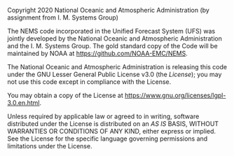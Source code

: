 Copyright 2020 National Oceanic and Atmospheric Administration (by assignment from I. M. Systems Group)
 
The NEMS code incorporated in the Unified Forecast System (UFS) was jointly developed by the National Oceanic and Atmospheric Administration and the I. M. Systems Group. The gold standard copy of the Code will be maintained by NOAA at https://github.com/NOAA-EMC/NEMS.
 
The National Oceanic and Atmospheric Administration is releasing this code under the GNU Lesser General Public License v3.0 (the *License*); you may not use this code except in compliance with the License. 

You may obtain a copy of the License at
  https://www.gnu.org/licenses/lgpl-3.0.en.html.
 
Unless required by applicable law or agreed to in writing, software distributed under the License is distributed on an *AS IS* BASIS, WITHOUT WARRANTIES OR CONDITIONS OF ANY KIND, either express or implied. See the License for the specific language governing permissions and limitations under the License.
